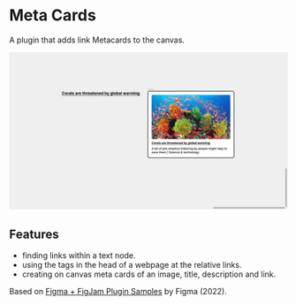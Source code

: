 # Meta Cards

A plugin that adds link Metacards to the canvas.

<p align="center">
    <img src="screenshot.png">
</p>

## Features

- finding links within a text node.
- using the tags in the head of a webpage at the relative links.
- creating on canvas meta cards of an image, title, description and link.

Based on [Figma + FigJam Plugin Samples](https://github.com/figma/plugin-samples) by Figma (2022).

